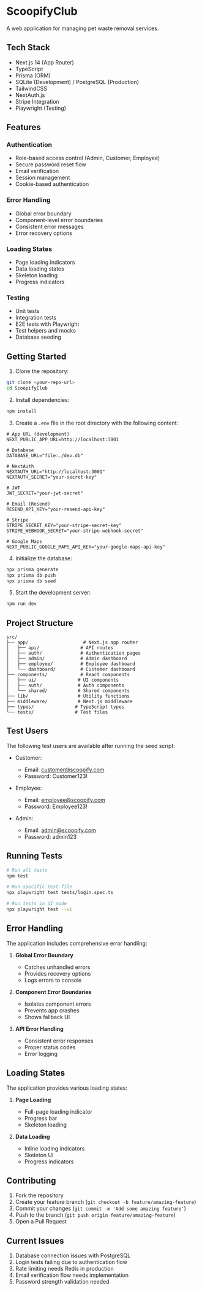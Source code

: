 # ScoopifyClub

A web application for managing pet waste removal services.

## Tech Stack

- Next.js 14 (App Router)
- TypeScript
- Prisma (ORM)
- SQLite (Development) / PostgreSQL (Production)
- TailwindCSS
- NextAuth.js
- Stripe Integration
- Playwright (Testing)

## Features

### Authentication
- Role-based access control (Admin, Customer, Employee)
- Secure password reset flow
- Email verification
- Session management
- Cookie-based authentication

### Error Handling
- Global error boundary
- Component-level error boundaries
- Consistent error messages
- Error recovery options

### Loading States
- Page loading indicators
- Data loading states
- Skeleton loading
- Progress indicators

### Testing
- Unit tests
- Integration tests
- E2E tests with Playwright
- Test helpers and mocks
- Database seeding

## Getting Started

1. Clone the repository:
```bash
git clone <your-repo-url>
cd ScoopifyClub
```

2. Install dependencies:
```bash
npm install
```

3. Create a `.env` file in the root directory with the following content:
```env
# App URL (development)
NEXT_PUBLIC_APP_URL=http://localhost:3001

# Database
DATABASE_URL="file:./dev.db"

# NextAuth
NEXTAUTH_URL="http://localhost:3001"
NEXTAUTH_SECRET="your-secret-key"

# JWT
JWT_SECRET="your-jwt-secret"

# Email (Resend)
RESEND_API_KEY="your-resend-api-key"

# Stripe
STRIPE_SECRET_KEY="your-stripe-secret-key"
STRIPE_WEBHOOK_SECRET="your-stripe-webhook-secret"

# Google Maps
NEXT_PUBLIC_GOOGLE_MAPS_API_KEY="your-google-maps-api-key"
```

4. Initialize the database:
```bash
npx prisma generate
npx prisma db push
npx prisma db seed
```

5. Start the development server:
```bash
npm run dev
```

## Project Structure

```
src/
├── app/                    # Next.js app router
│   ├── api/               # API routes
│   ├── auth/              # Authentication pages
│   ├── admin/             # Admin dashboard
│   ├── employee/          # Employee dashboard
│   └── dashboard/         # Customer dashboard
├── components/            # React components
│   ├── ui/               # UI components
│   ├── auth/             # Auth components
│   └── shared/           # Shared components
├── lib/                  # Utility functions
├── middleware/           # Next.js middleware
├── types/               # TypeScript types
└── tests/               # Test files
```

## Test Users

The following test users are available after running the seed script:

- Customer:
  - Email: customer@scoopify.com
  - Password: Customer123!

- Employee:
  - Email: employee@scoopify.com
  - Password: Employee123!

- Admin:
  - Email: admin@scoopify.com
  - Password: admin123

## Running Tests

```bash
# Run all tests
npm test

# Run specific test file
npx playwright test tests/login.spec.ts

# Run tests in UI mode
npx playwright test --ui
```

## Error Handling

The application includes comprehensive error handling:

1. **Global Error Boundary**
   - Catches unhandled errors
   - Provides recovery options
   - Logs errors to console

2. **Component Error Boundaries**
   - Isolates component errors
   - Prevents app crashes
   - Shows fallback UI

3. **API Error Handling**
   - Consistent error responses
   - Proper status codes
   - Error logging

## Loading States

The application provides various loading states:

1. **Page Loading**
   - Full-page loading indicator
   - Progress bar
   - Skeleton loading

2. **Data Loading**
   - Inline loading indicators
   - Skeleton UI
   - Progress indicators

## Contributing

1. Fork the repository
2. Create your feature branch (`git checkout -b feature/amazing-feature`)
3. Commit your changes (`git commit -m 'Add some amazing feature'`)
4. Push to the branch (`git push origin feature/amazing-feature`)
5. Open a Pull Request

## Current Issues

1. Database connection issues with PostgreSQL
2. Login tests failing due to authentication flow
3. Rate limiting needs Redis in production
4. Email verification flow needs implementation
5. Password strength validation needed 